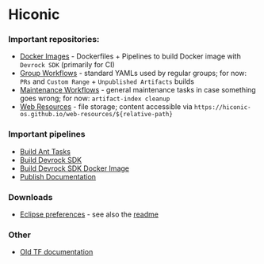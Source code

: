 # Hiconic

### Important repositories:

* [Docker Images](https://github.com/hiconic-os/hiconic.ci.docker) - Dockerfiles + Pipelines to build Docker image with `Devrock SDK` (primarily for CI)
* [Group Workflows](https://github.com/hiconic-os/hiconic.ci.workflows) - standard YAMLs used by regular groups; for now: `PRs` and `Custom Range` + `Unpublished Artifacts` builds
* [Maintenance Workflows](https://github.com/hiconic-os/hiconic.ci.maintenance) - general maintenance tasks in case something goes wrong; for now: `artifact-index cleanup`
* [Web Resources](https://github.com/hiconic-os/web-resources) - file storage; content accessible via `https://hiconic-os.github.io/web-resources/${relative-path}`

### Important pipelines

* [Build Ant Tasks](https://github.com/hiconic-os/com.braintribe.devrock.ant/actions/workflows/devrock-ant-tasks.yaml)
* [Build Devrock SDK](https://github.com/hiconic-os/tribefire.extension.setup/actions/workflows/devrock-sdk.yaml)
* [Build Devrock SDK Docker Image](https://github.com/hiconic-os/hiconic.ci.docker/actions/workflows/dr-sdk.yaml)
* [Publish Documentation](https://github.com/hiconic-os/tribefire.cortex.documentation/actions/workflows/publish-doc.yaml)

### Downloads
* [Eclipse preferences](https://hiconic-os.github.io/web-resources/development/eclipse-preferences/hiconic-eclipse-preferences.epf) - see also the [readme](https://github.com/hiconic-os/web-resources/blob/main/development/eclipse-preferences/README.md)

### Other
* [Old TF documentation](https://documentation.tribefire.com/tribefire.cortex.documentation/concepts-doc/features.html)